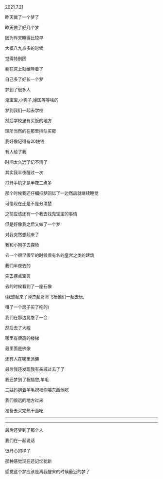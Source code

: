 2021.7.21

昨天做了一个梦了

昨天做了好几个梦

因为昨天睡得比较早

大概八九点多的时候

觉得特别困

躺在床上就给睡着了

自己多了好长一个梦

梦到了很多人

鬼宝宝,小狗子,徐国等等啥的

梦到我们一起去学校

然后学校里有买饭的地方

理所当然的在那里排队买房

我好像记得有20块钱

有人给了我

时间太久远了记不清了

其实我半夜醒过一次

打开手机才是半夜三点多

那个时候我还仔细把梦回忆了一边然后就继续睡觉

可惜现在还是不是分清楚

之前应该还有一个我去找鬼宝宝的事情

但是好像我之后又做了一个梦

对我突然想起来了

我和小狗子去探险

去一个很早很早的时候很有名的皇宫之类的建筑

我们半夜去的

先去捞点宝贝

去的时候看到了一座石像

(我想起来了泽杰超哥哥飞杨他们一起去玩,

租了一个房子买了吃的)

我们在那边晃悠了一会

然后去了大殿

哪里有很高的楼梯

最里面是佛像

还有人在哪里派佛

最后我还发现我有亲戚过去了了

我还梦到了祝福您,羊毛

三姑妈抱着羊毛祝福你喂东西他吃

我们很远的地方过来

准备去买完热干面吃

---------

---------

最后还梦到了那个人

我们在一起说话

很开心的样子

那种感觉现在还记忆犹新

感觉这个梦应该是离我醒来的时候最近的梦了



